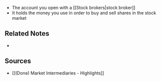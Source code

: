 - The account you open with a [[Stock brokers|stock broker]]
- It holds the money you use in order to buy and sell shares in the stock market

## Related Notes
- 

## Sources
- [[(Done) Market Intermediaries - Highlights]]
